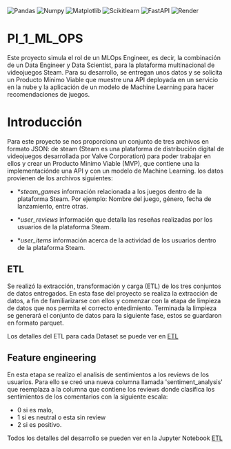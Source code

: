 ![Pandas](https://img.shields.io/badge/-Pandas-333333?style=flat&logo=pandas)
![Numpy](https://img.shields.io/badge/-Numpy-333333?style=flat&logo=numpy)
![Matplotlib](https://img.shields.io/badge/-Matplotlib-333333?style=flat&logo=matplotlib)
![Scikitlearn](https://img.shields.io/badge/-Scikitlearn-333333?style=flat&logo=scikitlearn)
![FastAPI](https://img.shields.io/badge/-FastAPI-333333?style=flat&logo=fastapi)
![Render](https://img.shields.io/badge/-Render-333333?style=flat&logo=render)

 # PI_1_ML_OPS

Este proyecto simula el rol de un MLOps Engineer, es decir, la combinación de un Data Engineer y Data Scientist, para la plataforma multinacional de videojuegos Steam. Para su desarrollo, se entregan unos datos y se solicita un Producto Mínimo Viable que muestre una API deployada en un servicio en la nube y la aplicación de un modelo de Machine Learning para hacer recomendaciones de juegos.

# Introducción

Para este proyecto se nos proporciona un conjunto de tres archivos en formato JSON: de steam (Steam es una plataforma de distribución digital de videojuegos desarrollada por Valve Corporation) para poder trabajar en ellos y crear un Producto Minimo Viable (MVP), que contiene una la implementaciónde una API  y con un modelo de Machine Learning. los datos provienen de los archivos siguientes: 

  
*  **steam_games* información  relacionada a los juegos dentro de la plataforma Steam. Por ejemplo: Nombre del juego, género, fecha de lanzamiento, entre otras. 

  
* **user_reviews* información que detalla las reseñas realizadas por los usuarios de la plataforma Steam. 

  
* **user_items* información acerca de la actividad de los usuarios dentro de la plataforma Steam.

## ETL
Se realizó la extracción, transformación y carga (ETL) de los tres conjuntos de datos entregados.
En esta fase del proyecto se realiza la extracción de datos, a fin de familiarizarse con ellos y comenzar con la etapa de limpieza de datos que nos permita el correcto entedimiento. Terminada la limpieza se generará el conjunto de datos para la siguiente fase, estos se guardaron en formato parquet. 


Los detalles del ETL para cada Dataset se puede ver en [ETL](https://github.com/NestorSaenz/PI_1_ML_OPS/tree/main/ETL)
  
## Feature engineering
En esta etapa se realizo el analisis de sentimientos a los reviews de los usuarios. Para ello se creó una nueva columna llamada 'sentiment_analysis' que reemplaza a la columna que contiene los reviews donde clasifica los sentimientos de los comentarios con la siguiente escala:

* 0 si es malo,
* 1 si es neutral o esta sin review
* 2 si es positivo.

Todos los detalles del desarrollo se pueden ver en la Jupyter Notebook [ETL](./ETL/users_review.ipynb.md)



 
